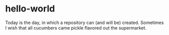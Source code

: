 # hello-world
Today is the day, in which a repository can (and will be) created.
Sometimes I wish that all cucumbers came pickle flavored out the supermarket.
